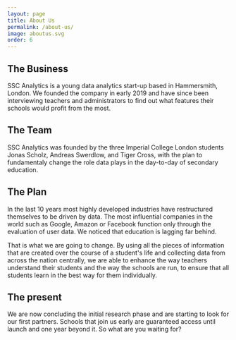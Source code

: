 ```yaml
---
layout: page
title: About Us
permalink: /about-us/
image: aboutus.svg
order: 6
---
```


## The Business

SSC Analytics is a young data analytics start-up based in Hammersmith, London. We founded the  company in early 2019 and have since been interviewing teachers and administrators to find out what features their schools would profit from the most.

## The Team
 
SSC Analytics was founded by the three Imperial College London students Jonas Scholz, Andreas Swerdlow, and Tiger Cross, with the plan to fundamentaly change  the role data plays in the day-to-day of secondary education. 

## The Plan

In the last 10 years most highly developed industries have restructured themselves to be driven by data. The most influential companies in the world such as Google, Amazon or Facebook function only through the evaluation of user data. We noticed that education is lagging far behind.

That is what we are going to change. By using all the pieces of information that are created over the course of a student's life and collecting data from across the nation centrally, we are able to enhance the way teachers understand their students and the way the schools are run, to ensure that all students learn in the best way for them individually.

## The present

We are now concluding the initial research phase and are starting to look for our first partners. Schools that join us early are guaranteed access until launch and one year beyond it. So what are you waiting for?
